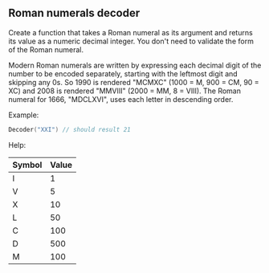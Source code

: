  ## Roman numerals decoder

Create a function that takes a Roman numeral as its argument and returns its value as a numeric decimal integer.
You don't need to validate the form of the Roman numeral.

Modern Roman numerals are written by expressing each decimal digit of the number to be encoded separately, starting with the leftmost digit and skipping any 0s.
So 1990 is rendered "MCMXC" (1000 = M, 900 = CM, 90 = XC) and 2008 is rendered "MMVIII" (2000 = MM, 8 = VIII).
The Roman numeral for 1666, "MDCLXVI", uses each letter in descending order.

Example:

```go
Decoder("XXI") // should result 21
```

Help:


| Symbol | Value |
| ------ | ----- |
| I | 1 |
| V | 5 |
| X | 10 |
| L | 50 |
| C | 100 |
| D | 500 |
| M | 100 |






